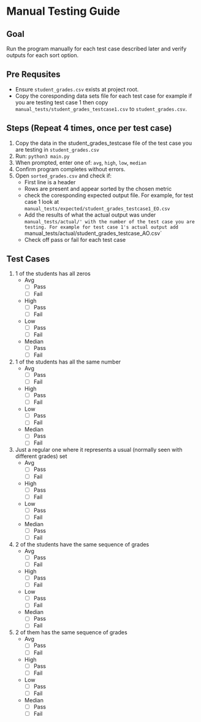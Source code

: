 # Manual Testing Guide

## Goal
Run the program manually for each test case described later and verify outputs for each sort option.

## Pre Requsites
- Ensure `student_grades.csv` exists at project root.
- Copy the coresponding data sets file for each test case for example if you are testing test case 1 then copy `manual_tests/student_grades_testcase1.csv` to `student_grades.csv`.

## Steps (Repeat 4 times, once per test case)
1. Copy the data in the student_grades_testcase file of the test case you are testing in `student_grades.csv`
2. Run: `python3 main.py`
3. When prompted, enter one of: `avg`, `high`, `low`, `median`
4. Confirm program completes without errors.
5. Open `sorted_grades.csv` and check if:
   - First line is a header 
   - Rows are present and appear sorted by the chosen metric
   - check the coresponding expected output file. For example, for test case 1 look at `manual_tests/expected/student_grades_testcase1_EO.csv`
   - Add the results of what the actual output was under `manual_tests/actual/' with the number of the test case you are testing. For example for test case 1's actual output add `manual_tests/actual/student_grades_testcase_AO.csv`
   - Check off pass or fail for each test case

## Test Cases
1. 1 of the students has all zeros 
    - Avg
        - [ ] Pass
        - [ ] Fail
    - High
        - [ ] Pass
        - [ ] Fail
    - Low
        - [ ] Pass
        - [ ] Fail
    - Median
        - [ ] Pass
        - [ ] Fail

2.  1 of the students has all the same number
    - Avg
        - [ ] Pass
        - [ ] Fail
    - High
        - [ ] Pass
        - [ ] Fail
    - Low
        - [ ] Pass
        - [ ] Fail
    - Median
        - [ ] Pass
        - [ ] Fail
3. Just a regular one where it represents a usual (normally seen with different grades) set
    - Avg
        - [ ] Pass
        - [ ] Fail
    - High
        - [ ] Pass
        - [ ] Fail
    - Low
        - [ ] Pass
        - [ ] Fail
    - Median
        - [ ] Pass
        - [ ] Fail
4. 2 of the students have the same sequence of grades
    - Avg
        - [ ] Pass
        - [ ] Fail
    - High
        - [ ] Pass
        - [ ] Fail
    - Low
        - [ ] Pass
        - [ ] Fail
    - Median
        - [ ] Pass
        - [ ] Fail
5. 2 of them has the same sequence of grades
    - Avg
        - [ ] Pass
        - [ ] Fail
    - High
        - [ ] Pass
        - [ ] Fail
    - Low
        - [ ] Pass
        - [ ] Fail
    - Median
        - [ ] Pass
        - [ ] Fail
